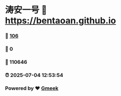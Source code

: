 # 涛安一号 :link: https://bentaoan.github.io 
### :page_facing_up: [106](https://bentaoan.github.io/tag.html) 
### :speech_balloon: 0 
### :hibiscus: 110646 
### :alarm_clock: 2025-07-04 12:53:54 
### Powered by :heart: [Gmeek](https://github.com/Meekdai/Gmeek)
